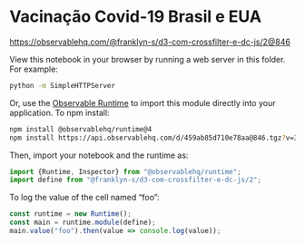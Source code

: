 # Vacinação Covid-19 Brasil e EUA

https://observablehq.com/@franklyn-s/d3-com-crossfilter-e-dc-js/2@846

View this notebook in your browser by running a web server in this folder. For
example:

~~~sh
python -m SimpleHTTPServer
~~~

Or, use the [Observable Runtime](https://github.com/observablehq/runtime) to
import this module directly into your application. To npm install:

~~~sh
npm install @observablehq/runtime@4
npm install https://api.observablehq.com/d/459ab85d710e78aa@846.tgz?v=3
~~~

Then, import your notebook and the runtime as:

~~~js
import {Runtime, Inspector} from "@observablehq/runtime";
import define from "@franklyn-s/d3-com-crossfilter-e-dc-js/2";
~~~

To log the value of the cell named “foo”:

~~~js
const runtime = new Runtime();
const main = runtime.module(define);
main.value("foo").then(value => console.log(value));
~~~
